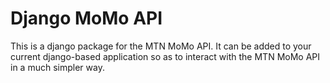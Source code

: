 # Django MoMo API 
This is a django package for the MTN MoMo API. It can be added to your current django-based application so as to interact with the MTN MoMo API in a much simpler way. 